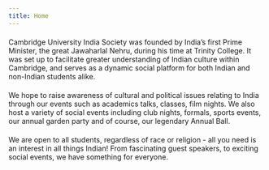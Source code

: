 ```yaml
---
title: Home
---
```

<p style="margin-top:20px">
Cambridge University India Society was founded by India’s first Prime Minister, the great Jawaharlal Nehru, during his time at Trinity College. It was set up to facilitate greater understanding of Indian culture within Cambridge, and serves as a dynamic social platform for both Indian and non-Indian students alike.</p>
<p style="margin-top:20px">
We hope to raise awareness of cultural and political issues relating to India through our events such as academics talks, classes, film nights. We also host a variety of social events including club nights, formals, sports events, our annual garden party and of course, our legendary Annual Ball.</p>
<p style="margin-top:20px">
We are open to all students, regardless of race or religion - all you need is an interest in all things Indian! From fascinating guest speakers, to exciting social events, we have something for everyone.

